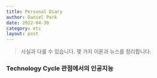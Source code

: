 ```yaml
---
title: Personal Diary
author: Daniel Park
date: 2022-04-30
category: etc
layout: post
---
```


> 사실과 다를 수 있습니다. 몇 가지 이론과 뉴스를 정리합니다.




### Technology Cycle 관점에서의 인공지능 

  [1]: https://www.coursesidekick.com/management/study-guides/boundless-management/technology-and-innovation
  [2]: https://www.bmc.com/blogs/gartner-hype-cycle/
  [3]: https://www.dreamstime.com/royalty-free-stock-images-technology-life-cycle-image26508489
  [4]: https://www.researchgate.net/figure/Life-cycle-of-a-technological-revolution_fig1_5104909
